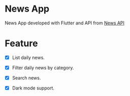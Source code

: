 # News App #

News App developed with Flutter and API from [News API](https://newsapi.org/)


# Feature #

- [x] List daily news.
- [x] Filter daily news by category.
- [x] Search news.
- [x]  Dark mode support.

